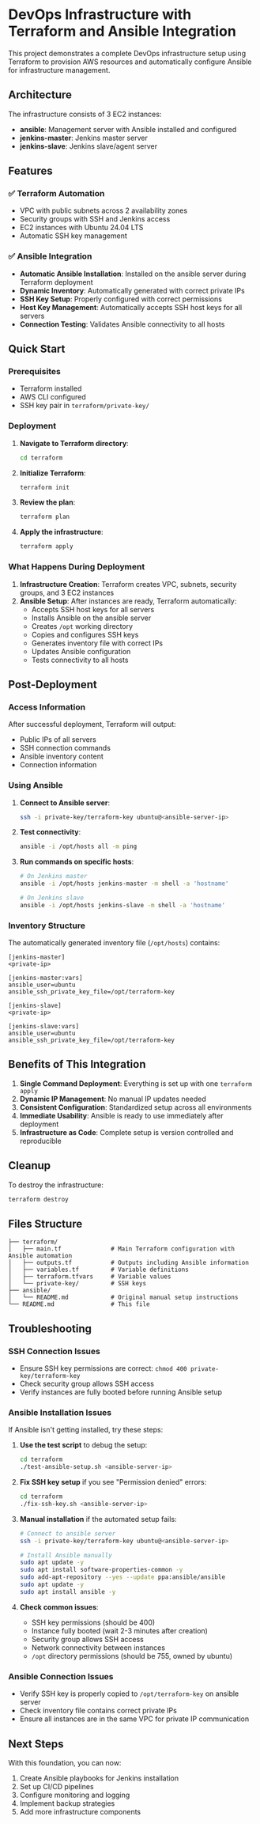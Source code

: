 # DevOps Infrastructure with Terraform and Ansible Integration

This project demonstrates a complete DevOps infrastructure setup using Terraform to provision AWS resources and automatically configure Ansible for infrastructure management.

## Architecture

The infrastructure consists of 3 EC2 instances:
- **ansible**: Management server with Ansible installed and configured
- **jenkins-master**: Jenkins master server
- **jenkins-slave**: Jenkins slave/agent server

## Features

### ✅ Terraform Automation
- VPC with public subnets across 2 availability zones
- Security groups with SSH and Jenkins access
- EC2 instances with Ubuntu 24.04 LTS
- Automatic SSH key management

### ✅ Ansible Integration
- **Automatic Ansible Installation**: Installed on the ansible server during Terraform deployment
- **Dynamic Inventory**: Automatically generated with correct private IPs
- **SSH Key Setup**: Properly configured with correct permissions
- **Host Key Management**: Automatically accepts SSH host keys for all servers
- **Connection Testing**: Validates Ansible connectivity to all hosts

## Quick Start

### Prerequisites
- Terraform installed
- AWS CLI configured
- SSH key pair in `terraform/private-key/`

### Deployment

1. **Navigate to Terraform directory**:
   ```bash
   cd terraform
   ```

2. **Initialize Terraform**:
   ```bash
   terraform init
   ```

3. **Review the plan**:
   ```bash
   terraform plan
   ```

4. **Apply the infrastructure**:
   ```bash
   terraform apply
   ```

### What Happens During Deployment

1. **Infrastructure Creation**: Terraform creates VPC, subnets, security groups, and 3 EC2 instances
2. **Ansible Setup**: After instances are ready, Terraform automatically:
   - Accepts SSH host keys for all servers
   - Installs Ansible on the ansible server
   - Creates `/opt` working directory
   - Copies and configures SSH keys
   - Generates inventory file with correct IPs
   - Updates Ansible configuration
   - Tests connectivity to all hosts

## Post-Deployment

### Access Information
After successful deployment, Terraform will output:
- Public IPs of all servers
- SSH connection commands
- Ansible inventory content
- Connection information

### Using Ansible

1. **Connect to Ansible server**:
   ```bash
   ssh -i private-key/terraform-key ubuntu@<ansible-server-ip>
   ```

2. **Test connectivity**:
   ```bash
   ansible -i /opt/hosts all -m ping
   ```

3. **Run commands on specific hosts**:
   ```bash
   # On Jenkins master
   ansible -i /opt/hosts jenkins-master -m shell -a 'hostname'
   
   # On Jenkins slave
   ansible -i /opt/hosts jenkins-slave -m shell -a 'hostname'
   ```

### Inventory Structure
The automatically generated inventory file (`/opt/hosts`) contains:
```
[jenkins-master]
<private-ip>

[jenkins-master:vars]
ansible_user=ubuntu
ansible_ssh_private_key_file=/opt/terraform-key

[jenkins-slave]
<private-ip>

[jenkins-slave:vars]
ansible_user=ubuntu
ansible_ssh_private_key_file=/opt/terraform-key
```

## Benefits of This Integration

1. **Single Command Deployment**: Everything is set up with one `terraform apply`
2. **Dynamic IP Management**: No manual IP updates needed
3. **Consistent Configuration**: Standardized setup across all environments
4. **Immediate Usability**: Ansible is ready to use immediately after deployment
5. **Infrastructure as Code**: Complete setup is version controlled and reproducible

## Cleanup

To destroy the infrastructure:
```bash
terraform destroy
```

## Files Structure

```
├── terraform/
│   ├── main.tf              # Main Terraform configuration with Ansible automation
│   ├── outputs.tf           # Outputs including Ansible information
│   ├── variables.tf         # Variable definitions
│   ├── terraform.tfvars     # Variable values
│   └── private-key/         # SSH keys
├── ansible/
│   └── README.md            # Original manual setup instructions
└── README.md                # This file
```

## Troubleshooting

### SSH Connection Issues
- Ensure SSH key permissions are correct: `chmod 400 private-key/terraform-key`
- Check security group allows SSH access
- Verify instances are fully booted before running Ansible setup

### Ansible Installation Issues
If Ansible isn't getting installed, try these steps:

1. **Use the test script** to debug the setup:
   ```bash
   cd terraform
   ./test-ansible-setup.sh <ansible-server-ip>
   ```

2. **Fix SSH key setup** if you see "Permission denied" errors:
   ```bash
   cd terraform
   ./fix-ssh-key.sh <ansible-server-ip>
   ```

3. **Manual installation** if the automated setup fails:
   ```bash
   # Connect to ansible server
   ssh -i private-key/terraform-key ubuntu@<ansible-server-ip>
   
   # Install Ansible manually
   sudo apt update -y
   sudo apt install software-properties-common -y
   sudo add-apt-repository --yes --update ppa:ansible/ansible
   sudo apt update -y
   sudo apt install ansible -y
   ```

4. **Check common issues**:
   - SSH key permissions (should be 400)
   - Instance fully booted (wait 2-3 minutes after creation)
   - Security group allows SSH access
   - Network connectivity between instances
   - `/opt` directory permissions (should be 755, owned by ubuntu)

### Ansible Connection Issues
- Verify SSH key is properly copied to `/opt/terraform-key` on ansible server
- Check inventory file contains correct private IPs
- Ensure all instances are in the same VPC for private IP communication

## Next Steps

With this foundation, you can now:
1. Create Ansible playbooks for Jenkins installation
2. Set up CI/CD pipelines
3. Configure monitoring and logging
4. Implement backup strategies
5. Add more infrastructure components

